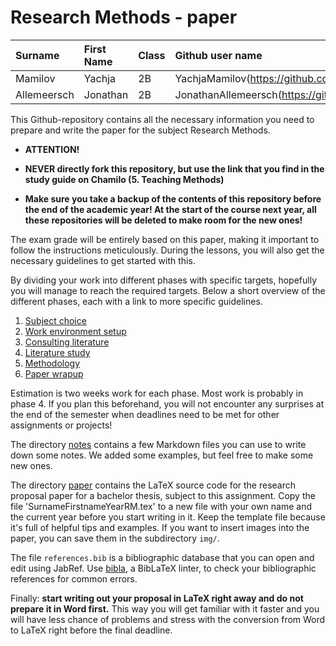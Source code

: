 # Research Methods - paper

| Surname      | First Name | Class     | Github user name                        |
| :----------- | :--------- | :-------- | :-------------------------------------- |
| Mamilov      | Yachja     | 2B        | YachjaMamilov(https://github.com/YachjaMamilov) |
| Allemeersch     | Jonathan | 2B     | JonathanAllemeersch(https://github.com/JonathanAllemeersch) |

This Github-repository contains all the necessary information you need to prepare and write the paper for the subject Research Methods.

- **ATTENTION!**

- **NEVER directly fork this repository, but use the link that you find in the study guide on Chamilo (5. Teaching Methods)**
- **Make sure you take a backup of the contents of this repository before the end of the academic year! At the start of the course next year, all these repositories will be deleted to make room for the new ones!**

The exam grade will be entirely based on this paper, making it important to follow the instructions meticulously. During the lessons, you will also get the necessary guidelines to get started with this.

By dividing your work into different phases with specific targets, hopefully you will manage to reach the required targets. Below a short overview of the different phases, each with a link to more specific guidelines.

1. [Subject choice](instructions/1-subject.md)
2. [Work environment setup](instructions/2-environment.md)
3. [Consulting literature](instructions/3-literature.md)
4. [Literature study](instructions/4-bibliography.md)
5. [Methodology](instructions/5-methodology.md)
6. [Paper wrapup](instructions/6-final.md)

Estimation is two weeks work for each phase. Most work is probably in phase 4. If you plan this beforehand, you will not encounter any surprises at the end of the semester when deadlines need to be met for other assignments or projects!

The directory [notes](notes/) contains a few Markdown files you can use to write down some notes. We added some examples, but feel free to make some new ones.

The directory [paper](paper/) contains the LaTeX source code for the research proposal paper for a bachelor thesis, subject to this assignment. Copy the file 'SurnameFirstnameYearRM.tex' to a new file with your own name and the current year before you start writing in it. Keep the template file because it's full of helpful tips and examples. If you want to insert images into the paper, you can save them in the subdirectory `img/`.

The file `references.bib` is a bibliographic database that you can open and edit using JabRef. Use [bibla](https://github.com/MrClassicT/bibla), a BibLaTeX linter, to check your bibliographic references for common errors.

Finally: **start writing out your proposal in LaTeX right away and do not prepare it in Word first.** This way you will get familiar with it faster and you will have less chance of problems and stress with the conversion from Word to LaTeX right before the final deadline.
